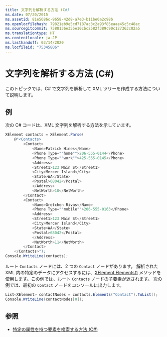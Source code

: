 ```yaml
---
title: 文字列を解析する方法 (C#)
ms.date: 07/20/2015
ms.assetid: 81e5686c-9658-42d8-a7e3-b11be0a2c98b
ms.openlocfilehash: 79821eb9e5cd7187ac3c2a93f85eaae45c5c48ac
ms.sourcegitcommit: 7588136e355e10cbc2582f389c90c127363c02a5
ms.translationtype: HT
ms.contentlocale: ja-JP
ms.lasthandoff: 03/14/2020
ms.locfileid: "75345806"
---
```

# <a name="how-to-parse-a-string-c"></a>文字列を解析する方法 (C#)

このトピックでは、C# で文字列を解析して XML ツリーを作成する方法について説明します。

## <a name="example"></a>例

次の C# コードは、XML 文字列を解析する方法を示しています。

```csharp
XElement contacts = XElement.Parse(
    @"<Contacts>
        <Contact>
            <Name>Patrick Hines</Name>
            <Phone Type=""home"">206-555-0144</Phone>
            <Phone Type=""work"">425-555-0145</Phone>
            <Address>
            <Street1>123 Main St</Street1>
            <City>Mercer Island</City>
            <State>WA</State>
            <Postal>68042</Postal>
            </Address>
            <NetWorth>10</NetWorth>
        </Contact>
        <Contact>
            <Name>Gretchen Rivas</Name>
            <Phone Type=""mobile"">206-555-0163</Phone>
            <Address>
            <Street1>123 Main St</Street1>
            <City>Mercer Island</City>
            <State>WA</State>
            <Postal>68042</Postal>
            </Address>
            <NetWorth>11</NetWorth>
        </Contact>
    </Contacts>");
Console.WriteLine(contacts);
```

ルート `Contacts` ノードには、2 つの `Contact` ノードがあります。 解析された XML 内の特定のデータにアクセスするには、[XElement.Elements()](xref:System.Xml.Linq.XContainer.Elements) メソッドを使用します。この例では、ルート `Contacts` ノードの子要素が返されます。 次の例では、最初の `Contact` ノードをコンソールに出力します。

```csharp
List<XElement> contactNodes = contacts.Elements("Contact").ToList();
Console.WriteLine(contactNodes[0]);
```

## <a name="see-also"></a>参照

- [特定の属性を持つ要素を検索する方法 (C#)](how-to-find-an-element-with-a-specific-attribute.md)
